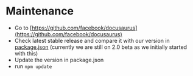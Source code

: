 # Maintenance

- Go to [https://github.com/facebook/docusaurus](https://github.com/facebook/docusaurus)
- Check latest stable release and compare it with our version in [package.json](package.json) (currently we are still on 2.0 beta as we initially started with this)
- Update the version in package.json
- run `npm update`
